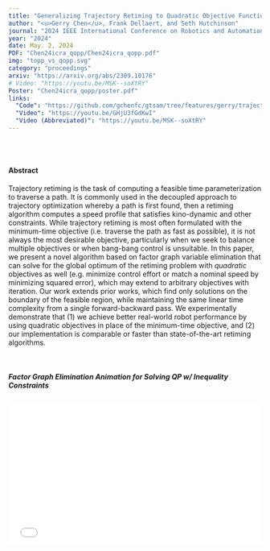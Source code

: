 ```yaml
---
title: "Generalizing Trajectory Retiming to Quadratic Objective Functions"
author: "<u>Gerry Chen</u>, Frank Dellaert, and Seth Hutchinson"
journal: "2024 IEEE International Conference on Robotics and Automation (ICRA)"
year: "2024"
date: May. 2, 2024
PDF: "Chen24icra_qopp/Chen24icra_qopp.pdf"
img: "topp_vs_qopp.svg"
category: "proceedings"
arxiv: "https://arxiv.org/abs/2309.10176"
# Video: "https://youtu.be/MSK--soXtRY"
Poster: "Chen24icra_qopp/poster.pdf"
links:
  "Code": "https://github.com/gchenfc/gtsam/tree/features/gerry/trajectory_retiming/gtsam_unstable/retiming"
  "Video": "https://youtu.be/GHjU3fGdKwI"
  "Video (Abbreviated)": "https://youtu.be/MSK--soXtRY"
---
```


<br />
<br />

#### Abstract

Trajectory retiming is the task of computing a feasible time parameterization to traverse a path. It is commonly used in the decoupled approach to trajectory optimization whereby a path is first found, then a retiming algorithm computes a speed profile that satisfies kino-dynamic and other constraints. While trajectory retiming is most often formulated with the minimum-time objective (i.e. traverse the path as fast as possible), it is not always the most desirable objective, particularly when we seek to balance multiple objectives or when bang-bang control is unsuitable. In this paper, we present a novel algorithm based on factor graph variable elimination that can solve for the global optimum of the retiming problem with *quadratic* objectives as well (e.g. minimize control effort or match a nominal speed by minimizing squared error), which may extend to arbitrary objectives with iteration. Our work extends prior works, which find only solutions on the boundary of the feasible region, while maintaining the same linear time complexity from a single forward-backward pass. We experimentally demonstrate that (1) we achieve better real-world robot performance by using quadratic objectives in place of the minimum-time objective, and (2) our implementation is comparable or faster than state-of-the-art retiming algorithms.

<br />

##### Factor Graph Elimination Animation for Solving QP w/ Inequality Constraints
<!-- Embed eliminationGif/index.html -->
<iframe src="./eliminationGif/index.html" width="100%" style="border:none; aspect-ratio: 16/9;"></iframe>

